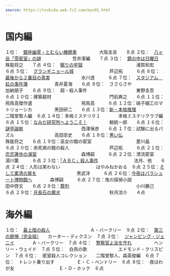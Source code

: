 ```yaml
---
source: https://tsukida.web.fc2.com/mys01.html
---
```

# 国内編

１位：　[銀座幽霊・とむらい機関車](https://tsukida.web.fc2.com/0201.html#anchor020101)　　　　　大阪圭吉　　８点
２位：　[八ヶ岳「雪密室」の謎](https://tsukida.web.fc2.com/0104.html#anchor495863)　　　　　　　笠井潔編　　７点
３位：　[鏡の中は日曜日](https://tsukida.web.fc2.com/0112.html#anchor011201)　　　　　　　　　　殊能将之　　７点
４位：　[眠りの牢獄](https://tsukida.web.fc2.com/0105.html#anchor417034)　　　　　　　　　　　　浦賀和宏　　６点
５位：　[グランギニョール城](https://tsukida.web.fc2.com/0201.html#anchor020103)　　　　　　　　芦辺拓　　　６点
６位：　[最後から２番目の真実](https://tsukida.web.fc2.com/0103.html)　　　　　　　氷川透　　　６点
７位：　[スタジアム　虹の事件簿](https://tsukida.web.fc2.com/0105.html)　　　　　　青井夏海　　６点
８位：　ささらさや　　　　　　　　　　　　加納朋子　　６点
９位：　超・殺人事件　　　　　　　　　　　東野圭吾　　６点
１０位：建築屍材　　　　　　　　　　　　　門前典之　　６点
１１位：飛鳥高傑作選　　　　　　　　　　　飛鳥高　　　６点
１２位：硝子細工のマトリョーシカ　　　　　黒田研二　　６点
１３位：[新・本格推理](https://tsukida.web.fc2.com/0104.html)　　　　　　　　　　二階堂黎人編　６点
１４位：本格ミステリ０１　　　　本格ミステリクラブ編　６点
１５位：[なみだ研究所へようこそ！](https://tsukida.web.fc2.com/0104.html#anchor65869)　　　　　鯨統一郎　　６点
１６位：[謎亭論拠](https://tsukida.web.fc2.com/0105.html#anchor424334)　　　　　　　　　　　　　西澤保彦　　６点
１７位：試験に出るパズル　　　　　　　　　高田崇史　　６点
１８位：[黒い仏](https://tsukida.web.fc2.com/0102.html#anchor141737)　　　　　　　　　　　　　　殊能将之　　６点
１９位：巫女の館の密室　　　　　　　　　　愛川晶　　　６点
２０位：赤死病の館の殺人　　　　　　　　　芦辺拓　　　６点
２１位：[恋恋蓮歩の演習](https://tsukida.web.fc2.com/0105.html#anchor50148)　　　　　　　　　　森博嗣　　　６点
２２位：漂流密室　　　　　　　　　　　　　湯川薫　　　６点
２３位：[「ＡＢＣ」殺人事件](https://tsukida.web.fc2.com/0112.html#anchor011202)　　　　　　　　法月、他　　６点
２４位：人形は笑わない　　　　　　　　はやみねかおる　６点
２５位：[そして粛清の扉を](https://tsukida.web.fc2.com/0102.html#anchor406272)　　　　　　　　　黒武洋　　　６点
２６位：[今夜はパラシュート博物館へ](https://tsukida.web.fc2.com/0102.html#anchor660671)　　　　森博嗣　　　６点
２７位：鬼の探偵小説　　　　　　　　　　　田中啓文　　６点
２８位：[葬列](https://tsukida.web.fc2.com/0104.html#anchor48305)　　　　　　　　　　　　　　　小川勝己　　６点
２９位：[月長石の魔犬](https://tsukida.web.fc2.com/0106.html#anchor010605)　　　　　　　　　　　秋月涼介　　４点
　

# 海外編

１位：　[最上階の殺人](https://tsukida.web.fc2.com/0208.html#020802)　　　　　　　　　Ａ・バークリー　９点
２位：　[第三の銃弾（完全版）](https://tsukida.web.fc2.com/0201.html)　　カーター・ディクスン　７点
３位：　[ジャンピング・ジェニイ](https://tsukida.web.fc2.com/0112.html)　　　　Ａ・バークリー　７点
４位：　[警察官よ汝を守れ](https://tsukida.web.fc2.com/0304.html)　　　　　ヘンリー・ウェイド　７点
５位：　白鳥の歌　　　　　　　エドモンド・クリスピン　７点
６位：　密室殺人コレクション　　二階堂黎人、森英俊編　６点
７位：　トレント乗り出す　　　　　Ｅ・Ｃ・ベントリー　６点
８位：　夜はわが友　　　　　　　　　　Ｅ・Ｄ・ホック　６点
